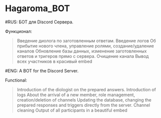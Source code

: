 # Hagaroma_BOT

#RUS: БОТ для Discord Сервера.

Функционал:

> Введение диолога по заготовленным ответам.
> Введение логов Об прибытие нового члена, управление ролями, создание/удаление каналов
> Обновление базы данных, изменение заготовленных ответов и тригеров прямо с сервера.
> Очищение канала
> Вывод всех участников в красивый embed

#ENG: A BOT for the Discord Server.

Functional:

> Introduction of the diologist on the prepared answers.
> Introduction of logs About the arrival of a new member, role management, creation/deletion of channels
> Updating the database, changing the prepared responses and triggers directly from the server.
> Channel cleaning
> Output of all participants in a beautiful embed
